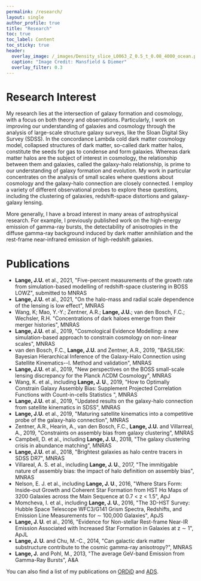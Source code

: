 ```yaml
---
permalink: /research/
layout: single
author_profile: true
title: "Research"
toc: true
toc_label: Content
toc_sticky: true
header:
  overlay_image: /_images/Density_slice_L0063_Z_0.5_t_0.08_4000_ocean.png
  caption: "Image Credit: Mansfield & Diemer"
  overlay_filter: 0.3
---
```


# Research Interest

My research lies at the intersection of galaxy formation and cosmology, with a focus on both theory and observations. Particularly, I work on improving our understanding of galaxies and cosmology through the analysis of large-scale structure galaxy surveys, like the Sloan Digital Sky Survey (SDSS). In the concordance Lambda cold dark matter cosmology model, collapsed structures of dark matter, so-called dark matter halos, constitute the seeds for gas to condense and form galaxies. Whereas dark matter halos are the subject of interest in cosmology, the relationship between them and galaxies, called the galaxy-halo relationship, is prime to our understanding of galaxy formation and evolution. My work in particular concentrates on the analysis of small scales where questions about cosmology and the galaxy-halo connection are closely connected. I employ a variety of different observational probes to explore these questions, including the clustering of galaxies, redshift-space distortions and galaxy-galaxy lensing.

More generally, I have a broad interest in many areas of astrophysical research. For example, I previously published work on the high-energy emission of gamma-ray bursts, the detectability of anisotropies in the diffuse gamma-ray background induced by dark matter annihilation and the rest-frame near-infrared emission of high-redshift galaxies.

# Publications

* __Lange, J.U.__  et al., 2021, "Five-percent measurements of the growth rate from simulation-based modelling of redshift-space clustering in BOSS LOWZ", submitted to MNRAS
* __Lange, J.U.__  et al., 2021, "On the halo-mass and radial scale dependence of the lensing is low effect", MNRAS
*  Wang, K; Mao, Y.-Y.; Zentner, A.R.; __Lange, J.U.__; van den Bosch, F.C.; Wechsler, R.H. "Concentrations of dark haloes emerge from their merger histories", MNRAS
* __Lange, J.U.__  et al., 2019, "Cosmological Evidence Modelling: a new simulation-based approach to constrain cosmology on non-linear scales", MNRAS
* van den Bosch, F.C., __Lange, J.U.__ and Zentner, A.R., 2019, "BASILISK: Bayesian Hierarchical Inference of the Galaxy-Halo Connection using Satellite Kinematics--I. Method and validation", MNRAS
* __Lange, J.U.__  et al., 2019, "New perspectives on the BOSS small-scale lensing discrepancy for the Planck ΛCDM Cosmology", MNRAS
* Wang, K. et al., including __Lange, J. U__., 2019, "How to Optimally Constrain Galaxy Assembly Bias: Supplement Projected Correlation Functions with Count-in-cells Statistics ", MNRAS
* __Lange, J.U.__  et al., 2019, "Updated results on the galaxy-halo connection from satellite kinematics in SDSS", MNRAS
* __Lange, J.U.__  et al., 2019, "Maturing satellite kinematics into a competitive probe of the galaxy-halo connection", MNRAS
* Zentner, A.R., Hearin, A., van den Bosch, F.C., __Lange, J.U.__ and Villarreal, A., 2019, "Constraints on assembly bias from galaxy clustering", MNRAS
* Campbell, D. et al., including __Lange, J. U.__, 2018, "The galaxy clustering crisis in abundance matching", MNRAS
* __Lange, J.U.__  et al., 2018, "Brightest galaxies as halo centre tracers in SDSS DR7", MNRAS
* Villareal, A. S. et al., including __Lange, J. U.__, 2017, "The immitigable nature of assembly bias: the impact of halo definition on assembly bias", MNRAS
* Nelson, E. J. et al., including __Lange, J. U__., 2016, "Where Stars Form: Inside-out Growth and Coherent Star Formation from HST Hα Maps of 3200 Galaxies across the Main Sequence at 0.7 &lt; z &lt; 1.5", ApJ
* Momcheva, I. et al., including __Lange, J. U.__, 2016, "The 3D-HST Survey: Hubble Space Telescope WFC3/G141 Grism Spectra, Redshifts, and Emission Line Measurements for ∼ 100,000 Galaxies", ApJS
* __Lange, J. U.__ et al., 2016, "Evidence for Non-stellar Rest-frame Near-IR Emission Associated with Increased Star Formation in Galaxies at z ∼ 1", ApJL
* __Lange, J. U.__ and Chu, M.-C., 2014, "Can galactic dark matter substructure contribute to the cosmic gamma-ray anisotropy?", MNRAS
* __Lange, J.__ and Pohl, M., 2013, "The average GeV-band Emission from Gamma-Ray Bursts", A&A

You can also find a list of my publications on  [ORDiD](http://orcid.org/0000-0002-2450-1366) and [ADS](https://ui.adsabs.harvard.edu/#/public-libraries/NYc37mmySA2HdUg5pOzlrA).
